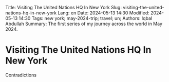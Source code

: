 Title: Visiting The United Nations HQ In New York
Slug: visiting-the-united-nations-hq-in-new-york
Lang: en
Date: 2024-05-13 14:30
Modified: 2024-05-13 14:30
Tags: new york; may-2024-trip; travel; un;
Authors: Iqbal Abdullah
Summary: The first series of my journey across the world in May 2024.

# Visiting The United Nations HQ In New York

Contradictions


